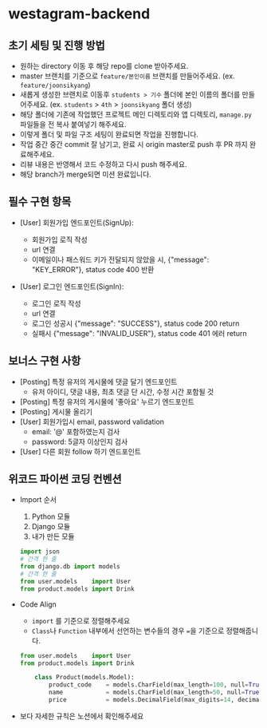 # westagram-backend

## 초기 세팅 및 진행 방법
- 원하는 directory 이동 후 해당 repo를 clone 받아주세요.
- master 브랜치를 기준으로 `feature/본인이름` 브랜치를 만들어주세요. (ex. `feature/joonsikyang`)
- 새롭게 생성한 브랜치로 이동후 `students > 기수` 폴더에 본인 이름의 폴더를 만들어주세요. 
(ex. `students` > `4th` > `joonsikyang` 폴더 생성)
- 해당 폴더에 기존에 작업했던 프로젝트 메인 디렉토리와 앱 디렉토리, `manage.py` 파일들을 전 복사 붙여넣기 해주세요.
- 이렇게 폴더 및 파일 구조 세팅이 완료되면 작업을 진행합니다.
- 작업 중간 중간 commit 잘 남기고, 완료 시 origin master로 push 후 PR 까지 완료해주세요.
- 리뷰 내용은 반영해서 코드 수정하고 다시 push 해주세요.
- 해당 branch가 merge되면 미션 완료입니다.

## 필수 구현 항목
- [User] 회원가입 엔드포인트(SignUp): 
    - 회원가입 로직 작성
    - url 연결
    - 이메일이나 패스워드 키가 전달되지 않았을 시, {"message": "KEY_ERROR"}, status code 400 반환

- [User] 로그인 엔드포인트(SignIn):
    - 로그인 로직 작성
    - url 연결
    - 로그인 성공시 {"message": "SUCCESS"}, status code 200 return
    - 실패시 {"message": "INVALID_USER"}, status code 401 에러 return

## 보너스 구현 사항
- [Posting] 특정 유저의 게시물에 댓글 달기 엔드포인트
    - 유저 아이디, 댓글 내용, 최초 댓글 단 시간, 수정 시간 포함될 것
- [Posting] 특정 유저의 게시물에 '좋아요' 누르기 엔드포인트 
- [Posting] 게시물 올리기
- [User] 회원가입시 email, password validation
    - email: '@' 포함하였는지 검사
    - password: 5글자 이상인지 검사
- [User] 다른 회원 follow 하기 엔드포인트

## 위코드 파이썬 코딩 컨벤션
- Import 순서
    1. Python 모듈
    2. Django 모듈
    3. 내가 만든 모듈

    ```python
    import json
    # 간격 한 줄 
    from django.db import models
    # 간격 한 줄
    from user.models    import User
    from product.models import Drink        
    ```

- Code Align
    - `import` 를 기준으로 정렬해주세요
    - `Class`나 `Function` 내부에서 선언하는 변수들의 경우 `=`을 기준으로 정렬해줍니다.
    ```python
    from user.models    import User
    from product.models import Drink

        class Product(models.Model):
            product_code    = models.CharField(max_length=100, null=True)
            name            = models.CharField(max_length=50, null=True)
            price           = models.DecimalField(max_digits=14, decimal_places=4, null=True)
    ```
- 보다 자세한 규칙은 노션에서 확인해주세요